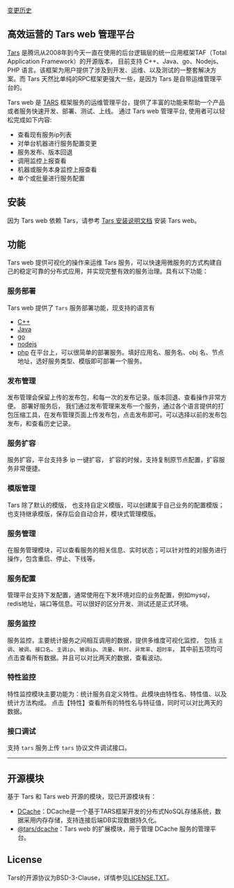 
[变更历史](ChangeList.zh.md)

## 高效运营的 Tars web 管理平台
 [Tars](https://github.com/TarsCloud/Tars) 是腾讯从2008年到今天一直在使用的后台逻辑层的统一应用框架TAF（Total Application Framework）的开源版本，
 目前支持 C++、Java、go、Nodejs、PHP 语言。该框架为用户提供了涉及到开发、运维、以及测试的一整套解决方案。而 Tars 天然比单纯的RPC框架更强大一些，是因为
 Tars 是自带运维管理平台的。
 
  Tars web 是 [TARS](https://github.com/TarsCloud/Tars) 框架服务的运维管理平台，提供了丰富的功能来帮助一个产品或者服务快速开发、部署、测试、上线。
  通过 Tars web 管理平台, 使用者可以轻松完成如下内容:
  * 查看现有服务ip列表
  * 对单台机器进行服务配置变更
  * 服务发布、版本回退
  * 调用监控上报查看
  * 机器或服务本身监控上报查看
  * 单个或批量进行服务配置
  
## 安装
  因为 Tars web 依赖 Tars，请参考 [Tars 安装说明文档](https://github.com/TarsCloud/Tars/blob/master/Install.zh.md) 安装 Tars web。
  
## 功能
  Tars web 提供可视化的操作来运维 Tars 服务，可以快速用微服务的方式构建自己的稳定可靠的分布式应用，并实现完整有效的服务治理。具有以下功能：
  
### 服务部署
  Tars web 提供了 `Tars` 服务部署功能，现支持的语言有 
  - [C++](https://github.com/TarsCloud/TarsCpp)
  - [Java](https://github.com/TarsCloud/TarsJava) 
  - [go](https://github.com/TarsCloud/TarsGo)
  - [nodejs](https://github.com/tars-node/Tars.js)
  - [php](https://github.com/TarsPHP/TarsPHP)
  在平台上，可以很简单的部署服务。填好应用名、服务名、obj 名、节点地址，选好服务类型、模版即可部署一个服务。
  
### 发布管理
  发布管理会保留上传的发布包，和每一次的发布记录。版本回退、查看操作非常方便。
  部署好服务后， 我们通过发布管理来发布一个服务，通过各个语言提供的打包压缩工具，在发布管理页面上传发布包，点击发布即可。可以选择以前的发布包发布，和查看历史记录。
  
### 服务扩容
  服务扩容，平台支持多 ip 一键扩容， 扩容的时候，支持复制原节点配置，扩容服务非常便捷。
 
### 模版管理
  Tars 除了默认的模版， 也支持自定义模版，可以创建属于自己业务的配置模版；也支持继承模版，保存后会自动合并，模块式管理模版。

### 服务管理
  在服务管理模块，可以查看服务的相关信息、实时状态；可以针对性的对服务进行操作，包含重启、停止、下线等。
   
### 服务配置
  管理平台支持下发配置，通常使用在下发环境对应的业务配置，例如mysql，redis地址，端口等信息。可以很好的区分开发、测试还是正式环境。
  
### 服务监控
  服务监控，主要统计服务之间相互调用的数据，提供多维度可视化监控，
  包括 `主调`、`被调`、`接口名`、`主调ip`、`被调ip`、`流量`、`耗时`、`异常率`、`超时率`，
  其中前五项均可点击查看所有数据。并且可以对比两天的数据，查看波动。
  
### 特性监控
  特性监控模块主要功能为：统计服务自定义特性。此模块由特性名、特性值、以及统计方法构成。 
  点击【特性】查看所有的特性名与特征值，同时可以对比两天的数据。
  
### 接口调试
 支持 `tars`  服务上传 `tars` 协议文件调试接口。
 

--------------------------------------------------------------------------------------------------------------------------------------------
## 开源模块
基于 Tars 和 Tars web 开源的模块，现已开源模块有：
* [DCache](https://github.com/Tencent/DCache)：DCache是一个基于TARS框架开发的分布式NoSQL存储系统，数据采用内存存储，支持连接后端DB实现数据持久化。
* [@tars/dcache](https://www.npmjs.com/package/@tars/dcache)：Tars web 的扩展模块，用于管理 DCache 服务的管理平台。

## License
Tars的开源协议为BSD-3-Clause，详情参见[LICENSE.TXT](https://github.com/TarsCloud/Tars/blob/master/LICENSE.TXT)。
